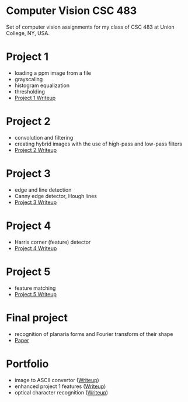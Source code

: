 # Computer Vision CSC 483

Set of computer vision assignments for my class of CSC 483 at Union College, NY, USA.

# Project 1
- loading a ppm image from a file
- grayscaling
- histogram equalization
- thresholding
- [Project 1 Writeup](./project1/project1.ipynb)

# Project 2
- convolution and filtering
- creating hybrid images with the use of high-pass and low-pass filters
- [Project 2 Writeup](./project2/proj2.ipynb)

# Project 3
- edge and line detection
- Canny edge detector, Hough lines
- [Project 3 Writeup](./project3/writeup.ipynb)

# Project 4
- Harris corner (feature) detector
- [Project 4 Writeup](./project4/Writeup.ipynb)

# Project 5
- feature matching
- [Project 5 Writeup](./project5/code/Writeup.ipynb)

# Final project
- recognition of planaria forms and Fourier transform of their shape
- [Paper](./final_project/Planaria_fourier_descriptors.pdf)

# Portfolio
- image to ASCII convertor ([Writeup](./portfolio/ascii_convertor.ipynb))
- enhanced project 1 features ([Writeup](./portfolio/project_1_portfolio_ideas.ipynb))
- optical character recognition ([Writeup](./portfolio/optical_character_recognition.ipynb))

